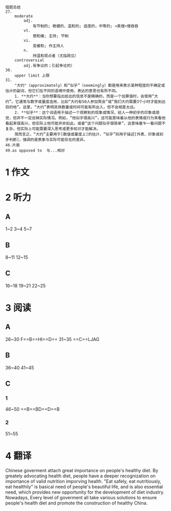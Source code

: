 ```
错题总结
27.
	moderate
		adj.
		    有节制的; 稳健的，温和的; 适度的，中等的; <美俚>慢吞吞
		vt.
		    使和缓; 主持; 节制
		vi.
		    变缓和; 作主持人
		n.
		    持温和观点者（尤指政见）
	controversial
	    adj.有争议的；引起争论的）
30.
	upper limit 上限
31.
    "大约"（approximately）和“似乎”（seemingly）都是用来表示某种程度的不确定或估计的副词，但它们在不同的语境中使用，表达的意思也有所不同。
	1. **大约**：当你想要指出给出的信息不是精确的，而是一个估算值时，会使用“大约”。它通常与数字或量度连用，比如“大约有50人参加聚会”或“我们大约需要3个小时才能到达目的地”。这里，“大约”表明具体数量或时间可能有所出入，但不会相差太远。
	2. **似乎**：这个词语用于描述一个观察到的现象或情况，给人一种初步的印象或感觉，但并不一定反映实际情况。例如，“他似乎很高兴”，这可能意味着从他的表情或行为来看他看起来很高兴，但实际上他可能并非如此。或者“这个问题似乎很简单”，这意味着乍一看问题不复杂，但实际上可能需要深入思考或更多知识才能解决。
	简而言之，“大约”主要用于[数值或量度上]的估计，“似乎”则用于描述[外表、印象或初步判断]，强调的是表象与实际可能存在的差异。
46.片面
49.as opposed to  与...相对
```
# 1 作文


# 2 听力
## A
1~2
3~4
5~7
## B
8~11
12~15
## C
16~18
19~21
22~25
# 3 阅读
## A
26~30 F==B==HI==D==
31~35 ==C==LJAG
## B
36~40
41~45
## C
### 1
46~50 ==B==BD==D==B
### 2
51~55
# 4 翻译
Chinese goverment attach great importance on people's healthy diet. By greately advocating health diet, people have a deeper recognization on importance of valid nutrition imporving health.
"Eat safely, eat nutritiously, eat healthily" is basical need of people's beautiful life, and is also essential need, which provides new opportunity for the development of diet industry. Nowadays,
Every level of goverment all take various solutions to ensure people's health diet and promote the construction of healthy China.